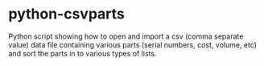 # python-csvparts
Python script showing how to open and import a csv (comma separate value) data file containing various parts (serial numbers, cost, volume, etc) and sort the parts in to various types of lists.
